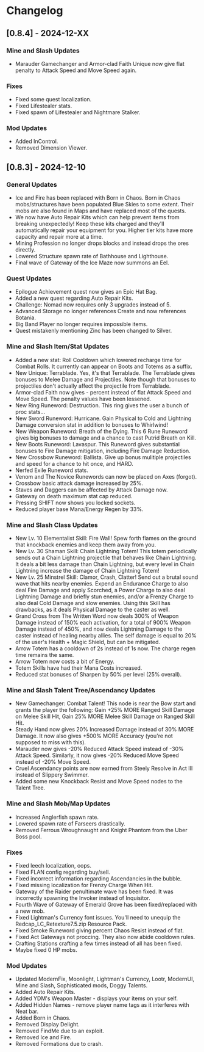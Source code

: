 # Changelog

## [0.8.4] - 2024-12-XX

### Mine and Slash Updates
- Marauder Gamechanger and Armor-clad Faith Unique now give flat penalty to Attack Speed and Move Speed again.

### Fixes
- Fixed some quest localization.
- Fixed Lifestealer stats.
- Fixed spawn of Lifestealer and Nightmare Stalker.

### Mod Updates
- Added InControl.
- Removed Dimension Viewer.

## [0.8.3] - 2024-12-10

### General Updates
- Ice and Fire has been replaced with Born in Chaos. Born in Chaos mobs/structures have been populated Blue Skies to some extent. Their mobs are also found in Maps and have replaced most of the quests.
- We now have Auto Repair Kits which can help prevent items from breaking unexpectedly! Keep these kits charged and they'll automatically repair your equipment for you. Higher tier kits have more capacity and repair more at a time.
- Mining Profession no longer drops blocks and instead drops the ores directly.
- Lowered Structure spawn rate of Bathhouse and Lighthouse.
- Final wave of Gateway of the Ice Maze now summons an Eel.

### Quest Updates
- Epilogue Achievement quest now gives an Epic Hat Bag.
- Added a new quest regarding Auto Repair Kits.
- Challenge: Nomad now requires only 3 upgrades instead of 5.
- Advanced Storage no longer references Create and now references Botania.
- Big Band Player no longer requires impossible items.
- Quest mistakenly mentioning Zinc has been changed to Silver.

### Mine and Slash Item/Stat Updates
- Added a new stat: Roll Cooldown which lowered recharge time for Combat Rolls. It currently can appear on Boots and Totems as a suffix.
- New Unique: Terrablade. Yes, it's that Terrablade. The Terrablade gives bonuses to Melee Damage and Projectiles. Note though that bonuses to projectiles don't actually affect the projectile from Terrablade.
- Armor-clad Faith now gives - percent instead of flat Attack Speed and Move Speed. The penalty values have been lessened.
- New Ring Runeword: Destruction. This ring gives the user a bunch of proc stats...
- New Sword Runeword: Hurricane. Gain Physical to Cold and Lightning Damage conversion stat in addition to bonuses to Whirlwind!
- New Weapon Runeword: Breath of the Dying. This 6 Rune Runeword gives big bonuses to damage and a chance to cast Putrid Breath on Kill.
- New Boots Runeword: Lavaspur. This Runeword gives substantial bonuses to Fire Damage mitigation, including Fire Damage Reduction.
- New Crossbow Runeword: Ballista. Give up bonus mulitiple projectiles and speed for a chance to hit once, and HARD.
- Nerfed Exile Runeword stats.
- Venom and The Novice Runewords can now be placed on Axes (forgot).
- Crossbow basic attack damage increased by 25%.
- Staves and Daggers can be affected by Attack Damage now.
- Gateway on death maximum stat cap reduced.
- Pressing SHIFT now shows you locked sockets.
- Reduced player base Mana/Energy Regen by 33%.

### Mine and Slash Class Updates
- New Lv. 10 Elementalist Skill: Fire Wall! Spew forth flames on the ground that knockback enemies and keep them away from you.
- New Lv. 30 Shaman Skill: Chain Lightning Totem! This totem periodically sends out a Chain Lightning projectile that behaves like Chain Lightning. It deals a bit less damage than Chain Lightning, but every level in Chain Lightning increase the damage of Chain Lightning Totem!
- New Lv. 25 Minstrel Skill: Clamor, Crash, Clatter! Send out a brutal sound wave that hits nearby enemies. Expend an Endurance Charge to also deal Fire Damage and apply Scorched, a Power Charge to also deal Lightning Damage and briefly stun enemies, and/or a Frenzy Charge to also deal Cold Damage and slow enemies. Using this Skill has drawbacks, as it deals Physical Damage to the caster as well.
- Grand Cross from The Written Word now deals 300% of Weapon Damage instead of 150% each activation, for a total of 900% Weapon Damage instead of 450%, and now deals Lightning Damage to the caster instead of healing nearby allies. The self damage is equal to 20% of the user's Health + Magic Shield, but can be mitigated.
- Arrow Totem has a cooldown of 2s instead of 1s now. The charge regen time remains the same.
- Arrow Totem now costs a bit of Energy.
- Totem Skills have had their Mana Costs increased.
- Reduced stat bonuses of Sharpen by 50% per level (25% overall).

### Mine and Slash Talent Tree/Ascendancy Updates
- New Gamechanger: Combat Talent! This node is near the Bow start and grants the player the following: Gain +25% MORE Ranged Skill Damage on Melee Skill Hit, Gain 25% MORE Melee Skill Damage on Ranged Skill Hit.
- Steady Hand now gives 20% Increased Damage instead of 30% MORE Damage. It now also gives +500% MORE Accuracy (you're not supposed to miss with this).
- Marauder now gives -20% Reduced Attack Speed instead of -30% Attack Speed. Similarly, it now gives -20% Reduced Move Speed instead of -20% Move Speed.
- Cruel Ascendancy points are now earned from Steely Resolve in Act III instead of Slippery Swimmer.
- Added some new Knockback Resist and Move Speed nodes to the Talent Tree.

### Mine and Slash Mob/Map Updates
- Increased Anglerfish spawn rate.
- Lowered spawn rate of Farseers drastically.
- Removed Ferrous Wroughnaught and Knight Phantom from the Uber Boss pool.

### Fixes
- Fixed leech localization, oops.
- Fixed FLAN config regarding buy/sell.
- Fixed incorrect information regarding Ascendancies in the bubble.
- Fixed missing localization for Frenzy Charge When Hit.
- Gateway of the Raider penultimate wave has been fixed. It was incorrectly spawning the Invoker instead of Inquisitor.
- Fourth Wave of Gateway of Emerald Grove has been fixed/replaced with a new mob.
- Fixed Lightman's Currency font issues. You'll need to unequip the Redcap_LC_Retexture7.5.zip Resource Pack.
- Fixed Smoke Runeword giving percent Chaos Resist instead of flat.
- Fixed Act Gateways not proccing. They also now abide cooldown rules.
- Crafting Stations crafting a few times instead of all has been fixed.
- Maybe fixed 0 HP mobs.

### Mod Updates
- Updated ModernFix, Moonlight, Lightman's Currency, Lootr, ModernUI, Mine and Slash, Sophisticated mods, Doggy Talents.
- Added Auto Repair Kits.
- Added YDM's Weapon Master - displays your items on your self.
- Added Hidden Names - remove player name tags as it interferes with Neat bar.
- Added Born in Chaos.
- Removed Display Delight.
- Removed FindMe due to an exploit.
- Removed Ice and Fire.
- Removed Formations due to crash.